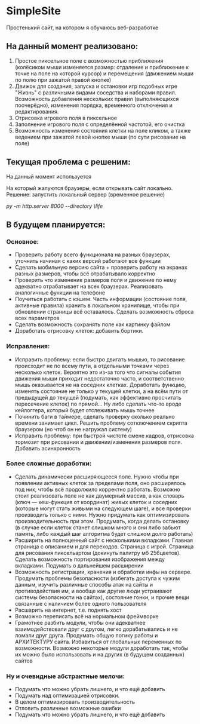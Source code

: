# SimpleSite
Простенький сайт, на котором я обучаюсь веб-разработке

## На данный момент реализовано:
1. Простое пиксельное поле с возможностью приближения (колёсиком мыши изменяется размер: отдаление и приближение к точке на поле на которой курсор) и перемещения (движением мыши по полю при зажатой правой кнопке)
2. Движок для создания, запуска и остановки игр подобных игре "Жизнь" с различными видами соседства и наборами правил. Возможность добавления нескольких правил (выполняющихся поочерёдно), изменения порядка, временного отключения и редактирования.
3. Отрисовка игрового поля в пиксельное
4. Заполнение игрового поля с определённой частотой, его очистка
5. Возможность изменения состояния клетки на поле кликом, а также ведением при зажатой левой кнопке мыши (по сути рисование на поле)

## Текущая проблема с решеним:
На данный момент используется 

*<script type="module" src="js/main.js"></script>* 

На который жалуются браузеры, если открывать сайт локально. Решение: запустить локальный сервер (временное решение)

*py -m http.server 8000 --directory \life*

## В будущем планируется:
### Основное:
* Проверить работу всего функционала на разных браузерах, уточнить начиная с каких версий работают все функции
* Сделать мобильную версию сайта + проверить работу на экранах разных размеров, чтобы всё отрабатывало корректно
* Проверить что изменение размеров поля и движение по нему адекватно отрабатывает на всех браузерах. Реализовать аналогичные функции на телефоне
* Поучиться работать с кэшем. Часть информации (состояние поля, активные правила) хранить в локальном хранилище, чтобы при обновлении страницы всё оставалось. Сделать возможность сброса всех параметров
* Сделать возможность сохранять поле как картинку файлом
* Доработать отрисовку клеток: добавить бортики.
### Исправления:
* Исправить проблему: если быстро двигать мышью, то рисование происходит не по всему пути, а отдельными точками через несколько клеток.  Вероятно это из-за того что  сигналы события движения мыши приходит недостаточно часто, и соответственно мышь оказывается не на соседних клетках. Доработать функцию, изменять состояние не только у текущей клетки, а на всём пути от предыдущей до текущей (подумать, как эффективно просчитать пересечение клеток) по прямой... Ну либо сделать что-то вроде кейлоггера, который будет отслеживать мышь точнее
* Починить баги в таймере, сделать проверку сколько реально времени занимает цикл. Решить проблему сотключением скрипта браузером (но чтоб он не нагружал систему)
* Исправить проблему: при быстрой чистоте смене кадров, отрисовка тормозит при рисовании и движении/изменения размеров поля. Добавить асинхронность
### Более сложные доработки:
* Сделать динамически расширяющееся поле. Нужно чтобы при появлении активных клеток за пределами поля, оно расширялось под них, чтобы всё продолжило корректно работать. Возможно стоит реализовать поле не как двумерный массив, а как словарь (ключ — хеш-функция от координат) живых клеток и соседних (которые могут стать живыми на следующем шаге), и все проверки производить только с ними. Нужно придумать как оптимизировать производительность при этом. Продумать, когда делать остановку (в случае если клеток станет слишком много и они либо забьют память, либо каждый шаг алгоритма будет слишком долго работать)
* Расширить на полноценный сайт с несколькими вкладками. Главная страница с описанием и для переходов. Страница с игрой. Страница для рисования пиксельартом (докинуть палитру мб 256цветов). Сделать возможность портирования изображения между вкладками. Подумать о дальнейшем расширении
* Возможность регистрации, хранения и обработки инфы на сервере. Продумать проблемы безопасности (избегать доступа к чужим данным, изучить различные способы атак на сайты и противодействия им, и вообще как другие люди устраивают системы безопасности на сайтах), состояние гонки, и прочие вещи связанные с наличием более одного пользователя
* Расшарить на интернет, т.е. поднять хост
* Возможно переписать всё на нормальном фреймворке
* Грамотнее разбить модули, чтобы они адекватнее взаимодействовали друг с другом, легко дорабатывались и не ломали друг друга. Продумать общую логику работы и АРХИТЕКТУРУ сайта. Избавиться от глобальных переменных по возможности. Возможно некоторые модули доработать так, чтобы их можно было использовать и на других (в будущем созданных) сайтов
### Ну и очевидные абстрактные мелочи:
* Подумать что можно убрать лишнего, и что ещё добавить
* Подумать над оптимизацией отрисовки.
* В целом оптимизировать производительность
* Отловить различные возможные ошибки
* Подумать что можно убрать лишнего, и что ещё добавить
